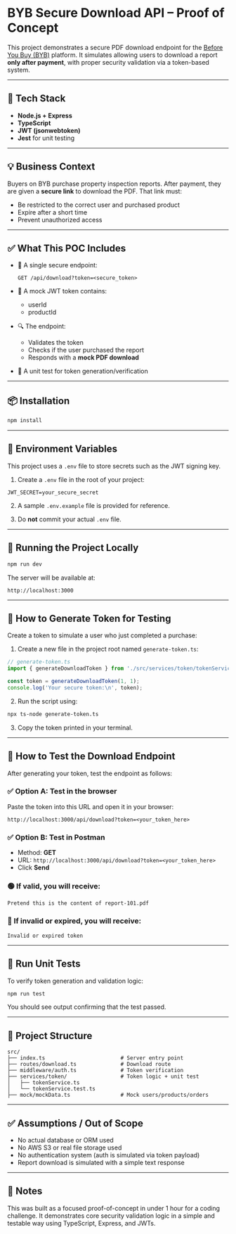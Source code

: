 # BYB Secure Download API – Proof of Concept

This project demonstrates a secure PDF download endpoint for the [Before You Buy (BYB)](https://www.beforeyoubuy.com.au/) platform. It simulates allowing users to download a report **only after payment**, with proper security validation via a token-based system.

---

## 🔧 Tech Stack
- **Node.js + Express**
- **TypeScript**
- **JWT (jsonwebtoken)**
- **Jest** for unit testing

---

## 💡 Business Context

Buyers on BYB purchase property inspection reports. After payment, they are given a **secure link** to download the PDF. That link must:
- Be restricted to the correct user and purchased product
- Expire after a short time
- Prevent unauthorized access

---

## ✅ What This POC Includes

- 🔐 A single secure endpoint:

  ```
  GET /api/download?token=<secure_token>
  ```

- 🧾 A mock JWT token contains:
  - userId
  - productId

- 🔍 The endpoint:
  - Validates the token
  - Checks if the user purchased the report
  - Responds with a **mock PDF download**

- 🧪 A unit test for token generation/verification

---

## 📦 Installation

```bash
npm install
```

---

## 🔐 Environment Variables

This project uses a `.env` file to store secrets such as the JWT signing key.

1. Create a `.env` file in the root of your project:

```
JWT_SECRET=your_secure_secret
```

2. A sample `.env.example` file is provided for reference.

3. Do **not** commit your actual `.env` file.

---

## 🚀 Running the Project Locally

```bash
npm run dev
```

The server will be available at:

```
http://localhost:3000
```

---

## 🔐 How to Generate Token for Testing

Create a token to simulate a user who just completed a purchase:

1. Create a new file in the project root named `generate-token.ts`:

```ts
// generate-token.ts
import { generateDownloadToken } from './src/services/token/tokenService';

const token = generateDownloadToken(1, 1);
console.log('Your secure token:\n', token);
```

2. Run the script using:

```bash
npx ts-node generate-token.ts
```

3. Copy the token printed in your terminal.

---

## 🧪 How to Test the Download Endpoint

After generating your token, test the endpoint as follows:

### ✅ Option A: Test in the browser

Paste the token into this URL and open it in your browser:

```
http://localhost:3000/api/download?token=<your_token_here>
```

### ✅ Option B: Test in Postman

- Method: **GET**
- URL: `http://localhost:3000/api/download?token=<your_token_here>`
- Click **Send**

### 🟢 If valid, you will receive:

```
Pretend this is the content of report-101.pdf
```

### 🔴 If invalid or expired, you will receive:

```
Invalid or expired token
```

---

## 🧪 Run Unit Tests

To verify token generation and validation logic:

```bash
npm run test
```

You should see output confirming that the test passed.

---

## 📁 Project Structure

```
src/
├── index.ts                        # Server entry point
├── routes/download.ts              # Download route
├── middleware/auth.ts              # Token verification
├── services/token/                 # Token logic + unit test
│   ├── tokenService.ts
│   └── tokenService.test.ts
├── mock/mockData.ts                # Mock users/products/orders
```

---

## ✅ Assumptions / Out of Scope

- No actual database or ORM used
- No AWS S3 or real file storage used
- No authentication system (auth is simulated via token payload)
- Report download is simulated with a simple text response

---

## 🧾 Notes

This was built as a focused proof-of-concept in under 1 hour for a coding challenge. It demonstrates core security validation logic in a simple and testable way using TypeScript, Express, and JWTs.
